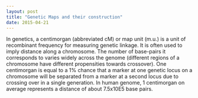 ```yaml
---
layout: post
title: "Genetic Maps and their construction"
date: 2015-04-21
---
```


In genetics, a centimorgan (abbreviated cM) or map unit (m.u.) is a unit of recombinant frequency for measuring genetic linkage. It is often used to imply distance along a chromosome. The number of base-pairs it corresponds to varies widely across the genome (different regions of a chromosome have different propensities towards crossover). One centimorgan is equal to a 1% chance that a marker at one genetic locus on a chromosome will be separated from a marker at a second locus due to crossing over in a single generation. In human genome, 1 centimorgan on average represents a distance of about 7.5x10E5 base pairs.
